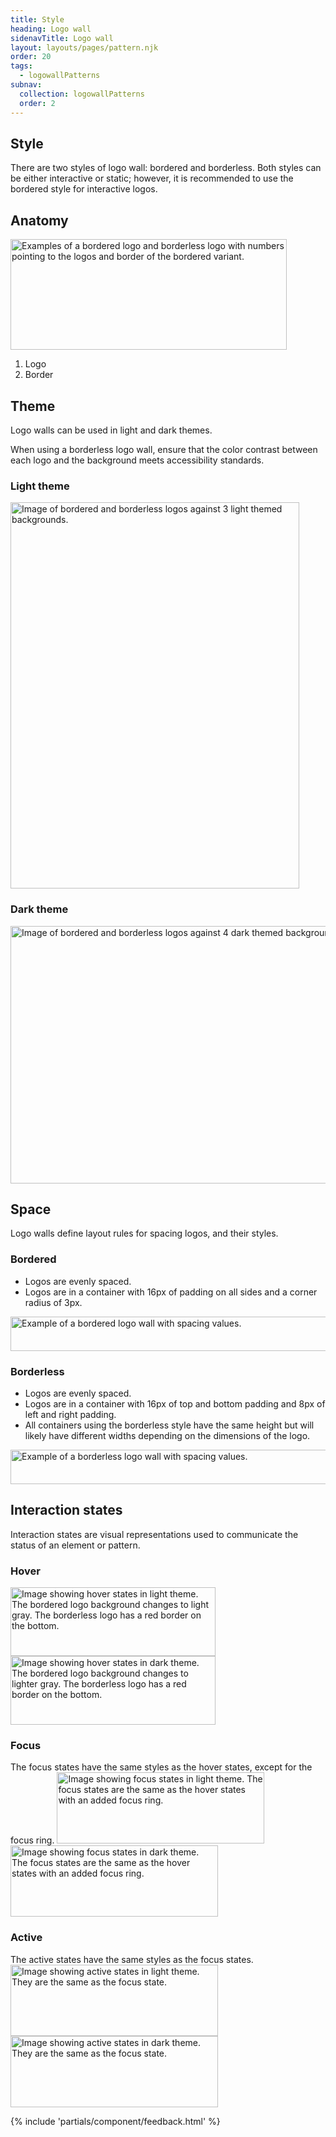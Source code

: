 ```yaml
---
title: Style
heading: Logo wall
sidenavTitle: Logo wall
layout: layouts/pages/pattern.njk
order: 20
tags:
  - logowallPatterns
subnav:
  collection: logowallPatterns
  order: 2
---
```


## Style

There are two styles of logo wall: bordered and borderless. Both styles can be either interactive or static; however, it is recommended to use the bordered style for interactive logos.

## Anatomy

<uxdot-example width-adjustment="442px">
  <img src="../style-anatomy.svg"
      alt="Examples of a bordered logo and borderless logo with numbers pointing to the logos and border of the bordered variant."
      width="442"
      height="177">
</uxdot-example>

1. Logo
2. Border

## Theme

Logo walls can be used in light and dark themes.

<rh-alert state="warning">
  When using a borderless logo wall, ensure that the color contrast between each logo and the background meets accessibility standards.
</rh-alert>

### Light theme

<uxdot-example width-adjustment="462px">
  <img src="../style-theme-light.svg"
      alt="Image of bordered and borderless logos against 3 light themed backgrounds."
      width="462"
      height="618">
</uxdot-example>

### Dark theme

<uxdot-example width-adjustment="924px">
  <img src="../style-theme-dark.svg"
      alt="Image of bordered and borderless logos against 4 dark themed backgrounds."
      width="924"
      height="412">
</uxdot-example>

## Space

Logo walls define layout rules for spacing logos, and their styles.

### Bordered
 - Logos are evenly spaced.
 - Logos are in a container with 16px of padding on all sides and a corner radius of 3px.

<uxdot-example width-adjustment="560px">
  <img src="../style-space-group-bordered.png"
      alt="Example of a bordered logo wall with spacing values."
      width="560"
      height="55">
</uxdot-example>

### Borderless
 - Logos are evenly spaced.
 - Logos are in a container with 16px of top and bottom padding and 8px of left and right padding.
 - All containers using the borderless style have the same height but will likely have different widths depending on the dimensions of the logo.

<uxdot-example width-adjustment="556px">
  <img src="../style-space-group-borderless.png"
      alt="Example of a borderless logo wall with spacing values."
      width="556"
      height="55">
</uxdot-example>

## Interaction states

Interaction states are visual representations used to communicate the status of an element or pattern.

### Hover

<uxdot-example width-adjustment="328px">
  <img src="../style-states-hover-light.svg"
      alt="Image showing hover states in light theme. The bordered logo background changes to light gray. The borderless logo has a red border on the bottom."
      width="328"
      height="110">
</uxdot-example>

<uxdot-example width-adjustment="328px">
  <img src="../style-states-hover-dark.svg"
      alt="Image showing hover states in dark theme. The bordered logo background changes to lighter gray. The borderless logo has a red border on the bottom."
      width="328"
      height="110">
</uxdot-example>

### Focus

<rh-alert state="info">
  The focus states have the same styles as the hover states, except for the focus ring.
</rh-alert>

<uxdot-example width-adjustment="332px">
  <img src="../style-states-focus-light.svg"
      alt="Image showing focus states in light theme. The focus states are the same as the hover states with an added focus ring."
      width="332"
      height="114">
</uxdot-example>

<uxdot-example width-adjustment="332px">
  <img src="../style-states-focus-dark.svg"
      alt="Image showing focus states in dark theme. The focus states are the same as the hover states with an added focus ring."
      width="332"
      height="114">
</uxdot-example>

### Active

<rh-alert state="info">
  The active states have the same styles as the focus states.
</rh-alert>

<uxdot-example width-adjustment="332x">
  <img src="../style-states-focus-light.svg"
      alt="Image showing active states in light theme. They are the same as the focus state."
      width="332"
      height="114">
</uxdot-example>

<uxdot-example width-adjustment="332px">
  <img src="../style-states-focus-dark.svg"
      alt="Image showing active states in dark theme. They are the same as the focus state."
      width="332"
      height="114">
</uxdot-example>

{% include 'partials/component/feedback.html' %}
